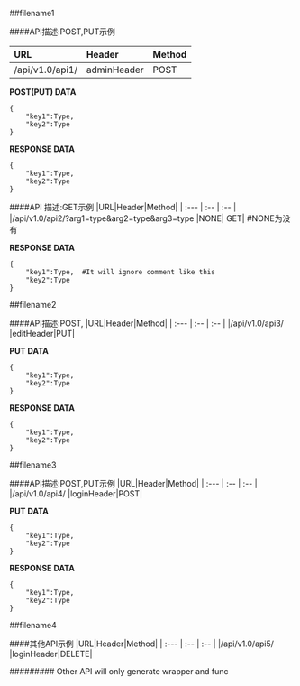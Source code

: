##filename1

####API描述:POST,PUT示例

|URL|Header|Method|
| :--- | :-- | :-- |
|/api/v1.0/api1/ |adminHeader|POST|    #adminHeader 生成@admin_required

**POST(PUT) DATA**
```
{
    "key1":Type,
    "key2":Type
}

```

**RESPONSE DATA**
```
{
    "key1":Type,
    "key2":Type
}

```

####API 描述:GET示例
|URL|Header|Method|
| :--- | :-- | :-- |
|/api/v1.0/api2/?arg1=type&arg2=type&arg3=type |NONE| GET|   #NONE为没有

**RESPONSE DATA**
```
{
    "key1":Type,  #It will ignore comment like this
    "key2":Type     
}

```

##filename2

####API描述:POST,
|URL|Header|Method|
| :--- | :-- | :-- |
|/api/v1.0/api3/ |editHeader|PUT|

**PUT DATA**
```
{
    "key1":Type,
    "key2":Type
}

```

**RESPONSE DATA**
```
{
    "key1":Type,
    "key2":Type
}

```

##filename3


####API描述:POST,PUT示例
|URL|Header|Method|
| :--- | :-- | :-- |
|/api/v1.0/api4/ |loginHeader|POST|


**PUT DATA**
``` 
{   
    "key1":Type,
    "key2":Type
}

```

**RESPONSE DATA**
``` 
{
    "key1":Type,
    "key2":Type
}

```

##filename4

####其他API示例
|URL|Header|Method|
| :--- | :-- | :-- |
|/api/v1.0/api5/ |loginHeader|DELETE|


######### Other API will only generate wrapper and func


